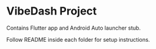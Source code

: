 # VibeDash Project

Contains Flutter app and Android Auto launcher stub.

Follow README inside each folder for setup instructions.